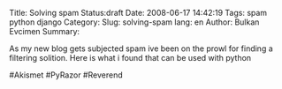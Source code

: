 Title: Solving spam
Status:draft
Date: 2008-06-17 14:42:19
Tags: spam python django
Category: 
Slug: solving-spam
lang: en
Author: Bulkan Evcimen
Summary: 

As my new blog gets subjected spam ive been on the prowl for finding a filtering solition. Here is what i found that can be used with python

#Akismet
#PyRazor
#Reverend

